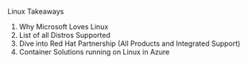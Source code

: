 Linux Takeaways

1. Why Microsoft Loves Linux
2. List of all Distros Supported
3. Dive into Red Hat Partnership (All Products and Integrated Support)
4. Container Solutions running on Linux in Azure
